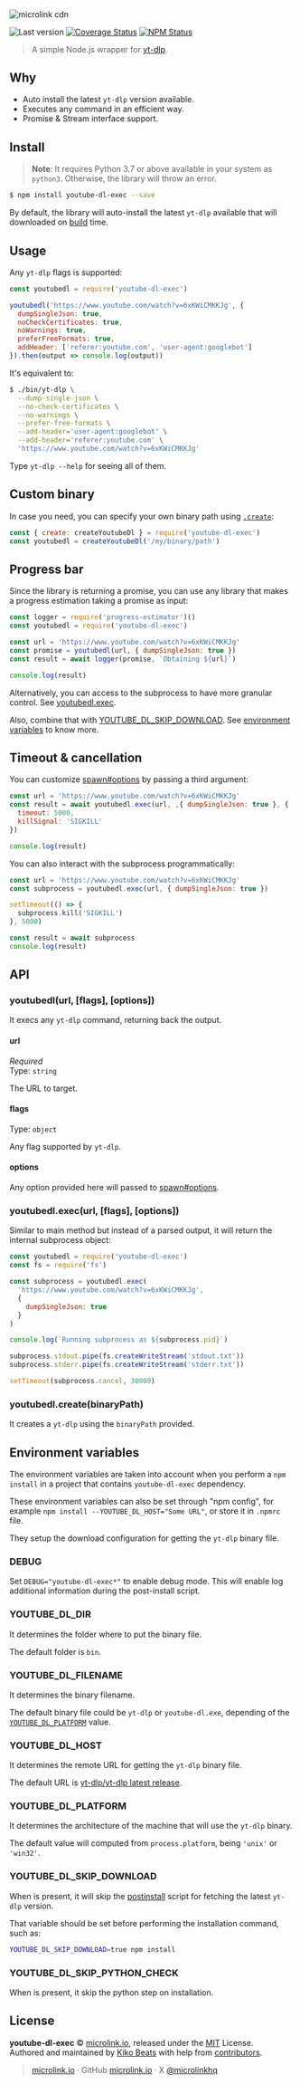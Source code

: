 <picture>
  <source media="(prefers-color-scheme: dark)" srcset="https://github.com/microlinkhq/cdn/raw/master/dist/logo/banner-dark.png">
  <img alt="microlink cdn" src="https://github.com/microlinkhq/cdn/raw/master/dist/logo/banner.png" align="center">
</picture>
&nbsp;

![Last version](https://img.shields.io/github/tag/microlinkhq/youtube-dl-exec.svg?style=flat-square)
[![Coverage Status](https://img.shields.io/coveralls/microlinkhq/youtube-dl-exec.svg?style=flat-square)](https://coveralls.io/github/microlinkhq/youtube-dl-exec)
[![NPM Status](https://img.shields.io/npm/dm/youtube-dl-exec.svg?style=flat-square)](https://www.npmjs.org/package/youtube-dl-exec)

> A simple Node.js wrapper for [yt-dlp](https://github.com/yt-dlp/yt-dlp).

## Why

- Auto install the latest `yt-dlp` version available.
- Executes any command in an efficient way.
- Promise & Stream interface support.

## Install

> **Note**: It requires Python 3.7 or above available in your system as `python3`. Otherwise, the library will throw an error.

```bash
$ npm install youtube-dl-exec --save
```

By default, the library will auto-install the latest `yt-dlp` available that will downloaded on [build](https://github.com/microlinkhq/youtube-dl-exec/blob/master/package.json#L70) time.

## Usage

Any `yt-dlp` flags is supported:

```js
const youtubedl = require('youtube-dl-exec')

youtubedl('https://www.youtube.com/watch?v=6xKWiCMKKJg', {
  dumpSingleJson: true,
  noCheckCertificates: true,
  noWarnings: true,
  preferFreeFormats: true,
  addHeader: ['referer:youtube.com', 'user-agent:googlebot']
}).then(output => console.log(output))
```

It's equivalent to:

```bash
$ ./bin/yt-dlp \
  --dump-single-json \
  --no-check-certificates \
  --no-warnings \
  --prefer-free-formats \
  --add-header='user-agent:googlebot' \
  --add-header='referer:youtube.com' \
  'https://www.youtube.com/watch?v=6xKWiCMKKJg'
```

Type `yt-dlp --help` for seeing all of them.

## Custom binary

In case you need, you can specify your own binary path using [`.create`]():

```js
const { create: createYoutubeDl } = require('youtube-dl-exec')
const youtubedl = createYoutubeDl('/my/binary/path')
```

## Progress bar

Since the library is returning a promise, you can use any library that makes a progress estimation taking a promise as input:

```js
const logger = require('progress-estimator')()
const youtubedl = require('youtube-dl-exec')

const url = 'https://www.youtube.com/watch?v=6xKWiCMKKJg'
const promise = youtubedl(url, { dumpSingleJson: true })
const result = await logger(promise, `Obtaining ${url}`)

console.log(result)
```

Alternatively, you can access to the subprocess to have more granular control. See [youtubedl.exec](https://github.com/microlinkhq/youtube-dl-exec#youtubedlexecurl-flags-options).

Also, combine that with [YOUTUBE_DL_SKIP_DOWNLOAD](#youtube_dl_skip_download). See [environment variables](#environment-variables) to know more.

## Timeout & cancellation

You can customize [spawn#options](https://nodejs.org/api/child_process.html#child_processspawncommand-args-options) by passing a third argument:

```js
const url = 'https://www.youtube.com/watch?v=6xKWiCMKKJg'
const result = await youtubedl.exec(url, ,{ dumpSingleJson: true }, {
  timeout: 5000,
  killSignal: 'SIGKILL'
})

console.log(result)
```

You can also interact with the subprocess programmatically:

```js
const url = 'https://www.youtube.com/watch?v=6xKWiCMKKJg'
const subprocess = youtubedl.exec(url, { dumpSingleJson: true })

setTimeout(() => {
  subprocess.kill('SIGKILL')
}, 5000)

const result = await subprocess
console.log(result)
```

## API

### youtubedl(url, [flags], [options])

It execs any `yt-dlp` command, returning back the output.

#### url

_Required_<br>
Type: `string`

The URL to target.

#### flags

Type: `object`

Any flag supported by `yt-dlp`.

#### options

Any option provided here will passed to [spawn#options](https://nodejs.org/api/child_process.html#child_processspawncommand-args-options).

### youtubedl.exec(url, [flags], [options])

Similar to main method but instead of a parsed output, it will return the internal subprocess object:

```js
const youtubedl = require('youtube-dl-exec')
const fs = require('fs')

const subprocess = youtubedl.exec(
  'https://www.youtube.com/watch?v=6xKWiCMKKJg',
  {
    dumpSingleJson: true
  }
)

console.log(`Running subprocess as ${subprocess.pid}`)

subprocess.stdout.pipe(fs.createWriteStream('stdout.txt'))
subprocess.stderr.pipe(fs.createWriteStream('stderr.txt'))

setTimeout(subprocess.cancel, 30000)
```

### youtubedl.create(binaryPath)

It creates a `yt-dlp` using the `binaryPath` provided.

## Environment variables

The environment variables are taken into account when you perform a `npm install` in a project that contains `youtube-dl-exec` dependency.

These environment variables can also be set through "npm config", for example `npm install --YOUTUBE_DL_HOST="Some URL"`, or store it in `.npmrc` file.

They setup the download configuration for getting the `yt-dlp` binary file.

### DEBUG

Set `DEBUG="youtube-dl-exec*"` to enable debug mode. This will enable log additional information during the post-install script.

### YOUTUBE_DL_DIR

It determines the folder where to put the binary file.

The default folder is `bin`.

### YOUTUBE_DL_FILENAME

It determines the binary filename.

The default binary file could be `yt-dlp` or `youtube-dl.exe`, depending of the [`YOUTUBE_DL_PLATFORM`](#youtube_dl_platform) value.

### YOUTUBE_DL_HOST

It determines the remote URL for getting the `yt-dlp` binary file.

The default URL is [yt-dlp/yt-dlp latest release](https://github.com/yt-dlp/yt-dlp/releases/latest).

### YOUTUBE_DL_PLATFORM

It determines the architecture of the machine that will use the `yt-dlp` binary.

The default value will computed from `process.platform`, being `'unix'` or `'win32'`.

### YOUTUBE_DL_SKIP_DOWNLOAD

When is present, it will skip the [postinstall](/scripts/postinstall.js) script for fetching the latest `yt-dlp` version.

That variable should be set before performing the installation command, such as:

```bash
YOUTUBE_DL_SKIP_DOWNLOAD=true npm install
```

### YOUTUBE_DL_SKIP_PYTHON_CHECK

When is present, it skip the python step on installation.

## License

**youtube-dl-exec** © [microlink.io](https://microlink.io), released under the [MIT](https://github.com/microlinkhq/youtube-dl-exec/blob/master/LICENSE.md) License.<br>
Authored and maintained by [Kiko Beats](https://kikobeats.com) with help from [contributors](https://github.com/microlinkhq/youtube-dl-exec/contributors).

> [microlink.io](https://microlink.io) · GitHub [microlink.io](https://github.com/microlinkhq) · X [@microlinkhq](https://x.com/microlinkhq)
